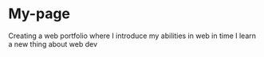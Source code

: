 # My-page
Creating a web portfolio where I introduce my abilities in web in time I learn a new thing about web dev
